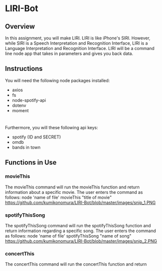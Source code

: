 # LIRI-Bot
## Overview
In this assignment, you will make LIRI. LIRI is like iPhone's SIRI. However, while SIRI is a Speech Interpretation and Recognition Interface, LIRI is a Language Interpretation and Recognition Interface. LIRI will be a command line node app that takes in parameters and gives you back data.
## Instructions
You will need the following node packages installed:
* axios
* fs
* node-spotify-api
* dotenv
* moment
#
Furthermore, you will these following api keys:
* spotify (ID and SECRET)
* omdb
* bands in town
## Functions in Use
### movieThis
The movieThis command will run the movieThis function and return information about a specific movie. The user enters the command as follows:
node 'name of file' movieThis "title of movie"
https://github.com/kumikonomura/LIRI-Bot/blob/master/images/snip_1.PNG
### spotifyThisSong
The spotifyThisSong command will run the spotifyThisSong function and return
information regarding a specific song. The user enters the command as follows: node 'name of file' spotifyThisSong "name of song"
https://github.com/kumikonomura/LIRI-Bot/blob/master/images/snip_2.PNG
### concertThis
The concertThis command will run the concertThis function and return